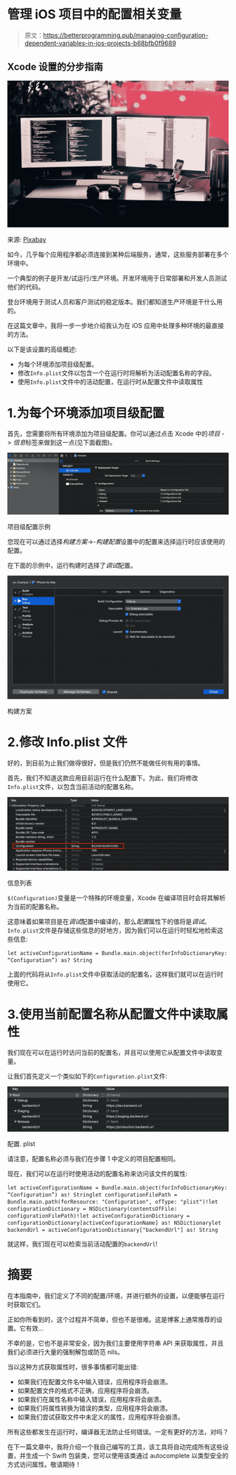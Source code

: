# 管理 iOS 项目中的配置相关变量

> 原文：<https://betterprogramming.pub/managing-configuration-dependent-variables-in-ios-projects-b68bfb0f9689>

## Xcode 设置的分步指南

![](img/382a0f9d3a799096d65b71056258dae6.png)

来源: [Pixabay](https://pixabay.com/pl/photos/komputer-komputery-1245714/)

如今，几乎每个应用程序都必须连接到某种后端服务，通常，这些服务部署在多个环境中。

一个典型的例子是开发/试运行/生产环境。开发环境用于日常部署和开发人员测试他们的代码。

登台环境用于测试人员和客户测试的稳定版本。我们都知道生产环境是干什么用的。

在这篇文章中，我将一步一步地介绍我认为在 iOS 应用中处理多种环境的最直接的方法。

以下是该设置的高级概述:

*   为每个环境添加项目级配置。
*   修改`Info.plist`文件以包含一个在运行时将解析为活动配置名称的字段。
*   使用`Info.plist`文件中的活动配置，在运行时从配置文件中读取属性

# 1.为每个环境添加项目级配置

首先，您需要将所有环境添加为项目级配置。你可以通过点击 Xcode 中的*项目* - > *信息*标签来做到这一点(见下面截图)。

![](img/cbaa318f021a130871dbb9e46bd299b1.png)

项目级配置示例

您现在可以通过选择*构建方案*->-*构建配置*设置中的配置来选择运行时应该使用的配置。

在下面的示例中，运行构建时选择了*调试*配置。

![](img/e5e74d704e5793154c642e6e8c8ac57b.png)

构建方案

# 2.修改 Info.plist 文件

好的，到目前为止我们做得很好，但是我们仍然不能做任何有用的事情。

首先，我们不知道这款应用目前运行在什么配置下。为此，我们将修改`Info.plist`文件，以包含当前活动的配置名称。

![](img/0a96350f39fea94ee800654152a33ea6.png)

信息列表

`$(Configuration)`变量是一个特殊的环境变量，Xcode 在编译项目时会将其解析为当前的配置名称。

这意味着如果项目是在*调试*配置中编译的，那么*配置*属性下的值将是*调试*。`Info.plist`文件是存储这些信息的好地方，因为我们可以在运行时轻松地检索这些信息:

```
let activeConfigurationName = Bundle.main.object(forInfoDictionaryKey: “Configuration”) as? String
```

上面的代码将从`Info.plist`文件中获取活动的配置名，这样我们就可以在运行时使用它。

# 3.使用当前配置名称从配置文件中读取属性

我们现在可以在运行时访问当前的配置名，并且可以使用它从配置文件中读取变量。

让我们首先定义一个类似如下的`Configuration.plist`文件:

![](img/021d62b70434f1f113a078ab7072e93b.png)

配置. plist

请注意，配置名称必须与我们在步骤 1 中定义的项目配置相同。

现在，我们可以在运行时使用活动的配置名称来访问该文件的属性:

```
let activeConfigurationName = Bundle.main.object(forInfoDictionaryKey: “Configuration”) as! Stringlet configurationFilePath = Bundle.main.path(forResource: "Configuration", ofType: "plist")!let configurationDictionary = NSDictionary(contentsOfFile: configurationFilePath)!let activeConfigurationDictionary = configurationDictionary[activeConfigurationName] as! NSDictionarylet backendUrl = activeConfigurationDictionary["backendUrl"] as! String
```

就这样，我们现在可以检索当前活动配置的`backendUrl`!

# 摘要

在本指南中，我们定义了不同的配置/环境，并进行额外的设置，以便能够在运行时获取它们。

正如你所看到的，这个过程并不简单，但也不是很难。这是博客上通常推荐的设置。它有效…

不幸的是，它也不是非常安全，因为我们主要使用字符串 API 来获取属性，并且我们必须进行大量的强制解包或防范 nils。

当以这种方式获取属性时，很多事情都可能出错:

*   如果我们在配置文件名中输入错误，应用程序将会崩溃。
*   如果配置文件的格式不正确，应用程序将会崩溃。
*   如果我们在属性名称中输入错误，应用程序将会崩溃。
*   如果我们将属性转换为错误的类型，应用程序将会崩溃。
*   如果我们尝试获取文件中未定义的属性，应用程序将会崩溃。

所有这些都发生在运行时，编译器无法防止任何错误。一定有更好的方法，对吗？

在下一篇文章中，我将介绍一个我自己编写的工具，该工具将自动完成所有这些设置，并生成一个 Swift 包装类，您可以使用该类通过 autocomplete 以类型安全的方式访问属性。敬请期待！